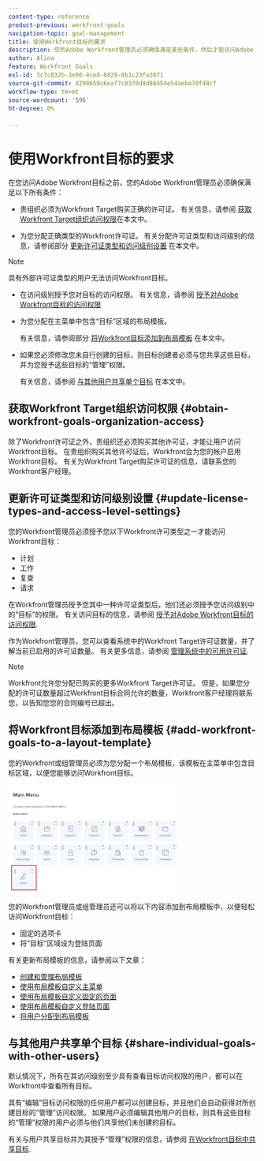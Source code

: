 ```yaml
---
content-type: reference
product-previous: workfront-goals
navigation-topic: goal-management
title: 使用Workfront目标的要求
description: 您的Adobe Workfront管理员必须确保满足某些条件，然后才能访问Adobe Workfront目标。
author: Alina
feature: Workfront Goals
exl-id: 3c7c832b-3e00-4ced-8829-8b1c23fa3871
source-git-commit: 4298659c6eaf7c0370d8d88454e54aeba70f48cf
workflow-type: tm+mt
source-wordcount: '596'
ht-degree: 0%

---
```


# 使用Workfront目标的要求

在您访问Adobe Workfront目标之前，您的Adobe Workfront管理员必须确保满足以下所有条件：

<!--drafted for P&P - replace the first bullet with this one when licensing changes: 
* Your company must purchase the correct Adobe Worfront plan or Adobe Workfront Goal license. For information, see the section [Obtain Workfront Goals organization access](#obtain-workfront-goals-organization-access)in this article.-->

* 贵组织必须为Workfront Target购买正确的许可证。 有关信息，请参阅 [获取Workfront Target组织访问权限](#obtain-workfront-goals-organization-access)在本文中。

* 为您分配正确类型的Workfront许可证。 有关分配许可证类型和访问级别的信息，请参阅部分 [更新许可证类型和访问级别设置](#update-license-types-and-access-level-settings) 在本文中。

>[!NOTE]
>
>具有外部许可证类型的用户无法访问Workfront目标。

* 在访问级别授予您对目标的访问权限。 有关信息，请参阅 [授予对Adobe Workfront目标的访问权限](../../administration-and-setup/add-users/configure-and-grant-access/grant-access-goals.md)

* 为您分配在主菜单中包含“目标”区域的布局模板。

   有关信息，请参阅部分 [将Workfront目标添加到布局模板](#add-workfront-goals-to-a-layout-template) 在本文中。

* 如果您必须修改您未自行创建的目标，则目标创建者必须与您共享这些目标，并为您授予这些目标的“管理”权限。

   有关信息，请参阅 [与其他用户共享单个目标](#share-individual-goals-with-other-users) 在本文中。

## 获取Workfront Target组织访问权限 {#obtain-workfront-goals-organization-access}

<!--drafted for P&P release: 

If your company has a current Workfront plan, you must have one of the following:

* An Ultimate Workfront plan. Workfront Goals are included in this plan. 
* A Select or higher Workfront plan and a separate Workfront Goals license. -->

<!-- drafted for P&P - add this to the sentence below at release: 

If your company has a legacy Workfront plan, -->

除了Workfront许可证之外，贵组织还必须购买其他许可证，才能让用户访问Workfront目标。 在贵组织购买其他许可证后，Workfront会为您的帐户启用Workfront目标。 有关为Workfront Target购买许可证的信息，请联系您的Workfront客户经理。

## 更新许可证类型和访问级别设置  {#update-license-types-and-access-level-settings}

<!--drafted for P&P release: 
If your company has the current access level model, your Workfront administrator must grant you one of the following Workfront license types to access Workfront Goals: 

* Contributor
* Light
* Standard-->

<!--drafted for P&P release: add this to the first sentence: 
If your company has the legacy access level model, -->

您的Workfront管理员必须授予您以下Workfront许可类型之一才能访问Workfront目标：

* 计划
* 工作
* 复查
* 请求

在Workfront管理员授予您其中一种许可证类型后，他们还必须授予您访问级别中的“目标”的权限。 有关访问目标的信息，请参阅 [授予对Adobe Workfront目标的访问权限](../../administration-and-setup/add-users/configure-and-grant-access/grant-access-goals.md).

作为Workfront管理员，您可以查看系统中的Workfront Target许可证数量，并了解当前已启用的许可证数量。 有关更多信息，请参阅 [管理系统中的可用许可证](../../administration-and-setup/get-started-wf-administration/manage-available-licenses-in-your-system.md).

>[!NOTE]
>
>Workfront允许您分配已购买的更多Workfront Target许可证。 但是，如果您分配的许可证数量超过Workfront目标合同允许的数量，Workfront客户经理将联系您，以告知您您的合同编号已超出。

## 将Workfront目标添加到布局模板 {#add-workfront-goals-to-a-layout-template}

您的Workfront或组管理员必须为您分配一个布局模板，该模板在主菜单中包含目标区域，以便您能够访问Workfront目标。

![](assets/layout-template-align-highlighted-350x220.png)

您的Workfront管理员或组管理员还可以将以下内容添加到布局模板中，以便轻松访问Workfront目标：

* 固定的选项卡
* 将“目标”区域设为登陆页面

有关更新布局模板的信息，请参阅以下文章：

* [创建和管理布局模板](../../administration-and-setup/customize-workfront/use-layout-templates/create-and-manage-layout-templates.md)
* [使用布局模板自定义主菜单](../../administration-and-setup/customize-workfront/use-layout-templates/customize-main-menu.md)
* [使用布局模板自定义固定的页面](../../administration-and-setup/customize-workfront/use-layout-templates/customize-pinned-pages.md)
* [使用布局模板自定义登陆页面](../../administration-and-setup/customize-workfront/use-layout-templates/customize-landing-page.md)
* [将用户分配到布局模板](../../administration-and-setup/customize-workfront/use-layout-templates/assign-users-to-layout-template.md)

## 与其他用户共享单个目标 {#share-individual-goals-with-other-users}

默认情况下，所有在其访问级别至少具有查看目标访问权限的用户，都可以在Workfront中查看所有目标。

具有“编辑”目标访问权限的任何用户都可以创建目标，并且他们会自动获得对所创建目标的“管理”访问权限。 如果用户必须编辑其他用户的目标，则具有这些目标的“管理”权限的用户必须与他们共享他们未创建的目标。

有关与用户共享目标并为其授予“管理”权限的信息，请参阅 [在Workfront目标中共享目标](../../workfront-goals/workfront-goals-settings/share-a-goal.md).
